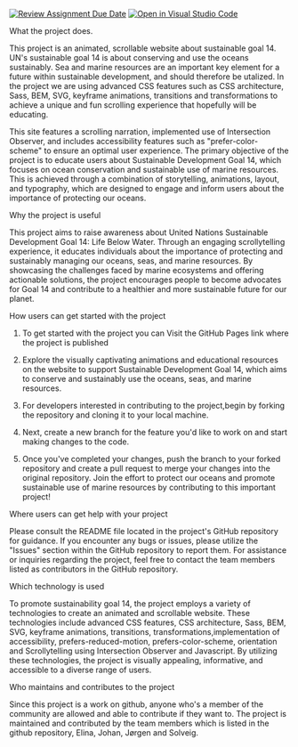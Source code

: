 [![Review Assignment Due Date](https://classroom.github.com/assets/deadline-readme-button-24ddc0f5d75046c5622901739e7c5dd533143b0c8e959d652212380cedb1ea36.svg)](https://classroom.github.com/a/E1TYCvbT)
[![Open in Visual Studio Code](https://classroom.github.com/assets/open-in-vscode-718a45dd9cf7e7f842a935f5ebbe5719a5e09af4491e668f4dbf3b35d5cca122.svg)](https://classroom.github.com/online_ide?assignment_repo_id=10922263&assignment_repo_type=AssignmentRepo)



What the project does.

This project is an animated, scrollable website about sustainable goal 14. UN's sustainable goal 14 is about conserving and use the oceans sustainably. Sea and marine resources are an important key element for a future within sustainable development, and should therefore be utalized. 
In the project we are using advanced CSS features such as CSS architecture, Sass, BEM, SVG, keyframe animations, transitions and transformations to achieve a unique and fun scrolling experience that hopefully will be educating. 

This site features a scrolling narration, implemented use of Intersection Observer, and includes accessibility features such as "prefer-color-scheme" to ensure an optimal user experience.
The primary objective of the project is to educate users about Sustainable Development Goal 14, which focuses on ocean conservation and sustainable use of marine resources. This is achieved through a combination of storytelling, animations, layout, and typography, which are designed to engage and inform users about the importance of protecting our oceans.


Why the project is useful

This project aims to raise awareness about United Nations Sustainable Development Goal 14: Life Below Water. Through an engaging scrollytelling experience, it educates individuals about the importance of protecting and sustainably managing our oceans, seas, and marine resources. By showcasing the challenges faced by marine ecosystems and offering actionable solutions, the project encourages people to become advocates for Goal 14 and contribute to a healthier and more sustainable future for our planet.


How users can get started with the project

1. To get started with the project you can Visit the GitHub Pages link where the project is published 

2. Explore the visually captivating animations and educational resources on the website to support Sustainable Development Goal 14, which aims to conserve and sustainably use the oceans, seas, and marine resources.
 
3. For developers interested in contributing to the project,begin by forking the repository and cloning it to your local machine.
 
4. Next, create a new branch for the feature you'd like to work on and start making changes to the code.
 
5. Once you've completed your changes, push the branch to your forked repository and create a pull request to merge your changes into     the original repository. Join the effort to protect our oceans and promote sustainable use of marine resources by contributing to this important project!



Where users can get help with your project

Please consult the README file located in the project's GitHub repository for guidance.
If you encounter any bugs or issues, please utilize the "Issues" section within the GitHub repository to report them. 
For assistance or inquiries regarding the project, feel free to contact the team members listed as contributors in the GitHub repository. 


Which technology is used

To promote sustainability goal 14, the project employs a variety of technologies to create an animated and scrollable website. These technologies include advanced CSS features, CSS architecture, Sass, BEM, SVG, keyframe animations, transitions, transformations,implementation of accessibility, prefers-reduced-motion, prefers-color-scheme, orientation and Scrollytelling using Intersection Observer and Javascript. By utilizing these technologies, the project is visually appealing, informative, and accessible to a diverse range of users. 


Who maintains and contributes to the project

Since this project is a work on github, anyone who's a member of the community are allowed and able to contribute if they want to.
The project is maintained and contributed by the team members which is listed in the github repository, 
Elina, Johan, Jørgen and Solveig. 
